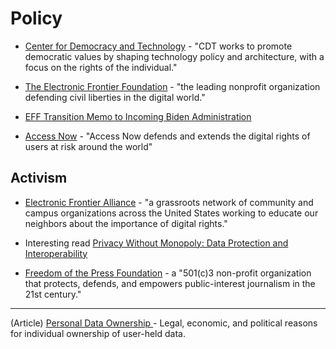 # Policy

- [Center for Democracy and Technology](https://cdt.org) - "CDT works to promote democratic values by shaping technology policy and architecture, with a focus on the rights of the individual."

- [The Electronic Frontier Foundation](https://www.eff.org/) - "the leading nonprofit organization defending civil liberties in the digital world."

- [EFF Transition Memo to Incoming Biden Administration](https://www.eff.org/wp/eff-transition-memo-incoming-biden-administration)

- [Access Now](https://www.accessnow.org/) - "Access Now defends and extends the digital rights of users at risk around the world"

## Activism

- [Electronic Frontier Alliance](https://www.eff.org/fight) - "a grassroots network of community and campus organizations across the United States working to educate our neighbors about the importance of digital rights."

- Interesting read [Privacy Without Monopoly: Data Protection and Interoperability](https://www.eff.org/wp/interoperability-and-privacy)

- [Freedom of the Press Foundation](https://freedom.press/) - a "501(c)3 non-profit organization that protects, defends, and empowers public-interest journalism in the 21st century."

_____________

(Article) [Personal Data Ownership
](https://towardsdatascience.com/personal-data-ownership-f3b62e6ed07d) - Legal, economic, and political reasons for individual ownership of user-held data.
